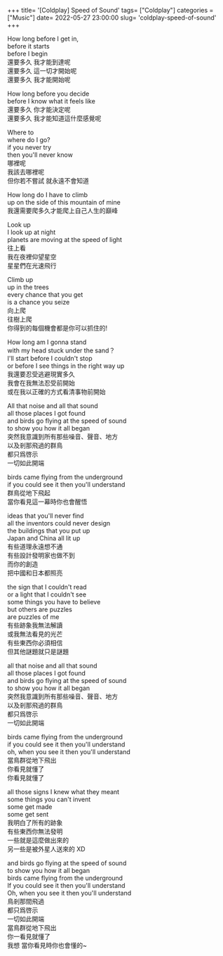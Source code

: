 +++
title= '[Coldplay] Speed of Sound'
tags= ["Coldplay"]
categories = ["Music"]
date= 2022-05-27 23:00:00
slug= 'coldplay-speed-of-sound'
+++

<!--more-->

How long before I get in,  
before it starts  
before I begin  
還要多久 我才能到達呢  
還要多久 這一切才開始呢  
還要多久 我才能開始呢  

How long before you decide  
before I know what it feels like  
還要多久 你才能決定呢  
還要多久 我才能知道這什麼感覺呢  

Where to  
where do I go?  
if you never try   
then you'll never know  
哪裡呢  
我該去哪裡呢  
但你若不嘗試 就永遠不會知道  

How long do I have to climb  
up on the side of this mountain of mine  
我還需要爬多久才能爬上自己人生的巔峰  

Look up  
I look up at night  
planets are moving at the speed of light  
往上看  
我在夜裡仰望星空  
星星們在光速飛行  

Climb up  
up in the trees  
every chance that you get   
is a chance you seize  
向上爬  
往樹上爬  
你得到的每個機會都是你可以抓住的!  


How long am I gonna stand  
with my head stuck under the sand？  
I'll start before I couldn't stop  
or before I see things in the right way up  
我還要忍受逃避現實多久  
我會在我無法忍受前開始  
或在我以正確的方式看清事物前開始  

All that noise and all that sound  
all those places I got found  
and birds go flying at the speed of sound  
to show you how it all began  
突然我意識到所有那些噪音、聲音、地方  
以及剎那飛過的群鳥  
都只爲啓示  
一切如此開端  

birds came flying from the underground  
if you could see it then you'll understand  
群鳥從地下飛起  
當你看見這一幕時你也會醒悟  

ideas that you'll never find  
all the inventors could never design  
the buildings that you put up  
Japan and China all lit up  
有些道理永遠想不通  
有些設計發明家也做不到  
而你的創造  
把中國和日本都照亮  

the sign that I couldn't read  
or a light that I couldn't see  
some things you have to believe  
but others are puzzles  
are puzzles of me  
有些跡象我無法解讀  
或我無法看見的光芒  
有些東西你必須相信  
但其他謎題就只是謎題  

all that noise and all that sound  
all those places I got found  
and birds go flying at the speed of sound  
to show you how it all began  
突然我意識到所有那些噪音、聲音、地方  
以及剎那飛過的群鳥  
都只爲啓示  
一切如此開端  

birds came flying from the underground  
if you could see it then you'll understand  
oh, when you see it then you'll understand  
當鳥群從地下飛出  
你看見就懂了  
你看見就懂了  

all those signs I knew what they meant  
some things you can't invent  
some get made  
some get sent  
我明白了所有的跡象  
有些東西你無法發明  
一些就是這麼做出來的  
另一些是被外星人送來的 XD  

and birds go flying at the speed of sound  
to show you how it all began  
birds came flying from the underground  
If you could see it then you'll understand  
Oh, when you see it then you'll understand  
鳥剎那間飛過  
都只爲啓示  
一切如此開端  
當鳥群從地下飛出  
你一看見就懂了  
我想 當你看見時你也會懂的~  
